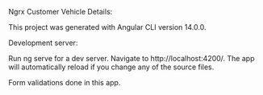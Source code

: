 Ngrx Customer Vehicle Details:

This project was generated with Angular CLI version 14.0.0.

Development server:

Run ng serve for a dev server. Navigate to http://localhost:4200/. The app will automatically reload if you change any of the source files.

Form validations done in this app.
